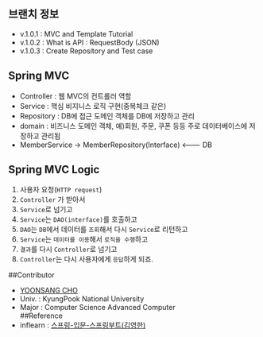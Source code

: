 ## 브랜치 정보
- v.1.0.1 : MVC and Template Tutorial
- v.1.0.2 : What is API : RequestBody (JSON)
- v.1.0.3 : Create Repository and Test case

## Spring MVC
- Controller : 웹 MVC의 컨트롤러 역할
- Service : 핵심 비지니스 로직 구현(중복체크 같은)
- Repository : DB에 접근 도메인 객체를 DB에 저장하고 관리
- domain : 비즈니스 도메인 객체, 예)회원, 주문, 쿠폰 등등 주로 데이터베이스에 저장하고 관리됨
- MemberService -> MemberRepository(Interface) <--- DB
            
## Spring MVC Logic
1. 사용자 요청(`HTTP request`)
2. `Controller` 가 받아서 
3. `Service`로 넘기고
4. `Service`는 `DAO(interface)`를 호출하고
5. `DAO`는 `DB`에서 데이터를 `조회`해서 다시 `Service`로 리턴하고
6. `Service`는 `데이터를 이용`해서 `로직을 수행`하고
7. `결과`를 다시 `Controller`로 넘기고
8. `Controller`는 다시 사용자에게 `응답`하게 되죠.

##Contributor
- [YOONSANG CHO](https://github.com/Maitan21)     
- Univ. : KyungPook National University 
- Major : Computer Science Advanced Computer      
##Reference
- inflearn : [스프링-입문-스프링부트(김영한)](https://www.inflearn.com/course/%EC%8A%A4%ED%94%84%EB%A7%81-%EC%9E%85%EB%AC%B8-%EC%8A%A4%ED%94%84%EB%A7%81%EB%B6%80%ED%8A%B8/dashboard)
